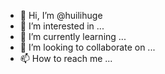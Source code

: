 - 👋 Hi, I’m @huilihuge
- 👀 I’m interested in ...
- 🌱 I’m currently learning ...
- 💞️ I’m looking to collaborate on ...
- 📫 How to reach me ...

<!---
huilihuge/huilihuge is a ✨ special ✨ repository because its `README.md` (this file) appears on your GitHub profile.
You can click the Preview link to take a look at your changes.
--->
